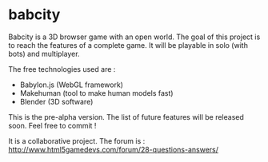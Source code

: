 # babcity

Babcity is a 3D browser game with an open world.
The goal of this project is to reach the features of a complete game.
It will be playable in solo (with bots) and multiplayer.  

The free technologies used are :
- Babylon.js (WebGL framework)
- Makehuman (tool to make human models fast)
- Blender (3D software)

This is the pre-alpha version. 
The list of future features will be released soon. 
Feel free to commit ! 

It is a collaborative project. 
The forum is :
http://www.html5gamedevs.com/forum/28-questions-answers/


